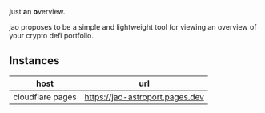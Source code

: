 **j**ust **a**n **o**verview.

jao proposes to be a simple and lightweight tool for viewing an overview of your crypto defi portfolio.

## Instances

| host             | url                             |
| ---------------- | ------------------------------- |
| cloudflare pages | https://jao-astroport.pages.dev |
